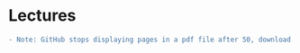 # Lectures

```diff
- Note: GitHub stops displaying pages in a pdf file after 50, download the pdf to see pages 50+
```
